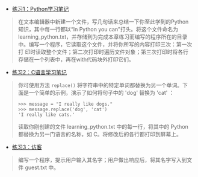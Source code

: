 - [练习1：Python学习笔记](https://github.com/xzu212/my-python-note/blob/main/practice09/learning_python.py)

> 在文本编辑器中新建一个文件，写几句话来总结一下你至此学到的Python知识，其中每一行都以“In Python you can”打头。将这个文件命名为	 learning_python.txt，并存储到为完成本章练习而编写的程序所在的目录中。编写一个程序，它读取这个文件，并将你所写的内容打印三次：第一次打	 印时读取整个文件；第二次打印时遍历文件对象；第三次打印时将各行存储在一个列表中，再在with代码块外打印它们。

- [练习2：C语言学习笔记]()

> 你可使用方法 `replace()` 将字符串中的特定单词都替换为另一个单词。下面是一个简单的示例，演示了如何将句子中的 'dog' 替换为 'cat' ：
> ```
> >>> message = "I really like dogs."
> >>> message.replace('dog', 'cat')
> 'I really like cats.'
> ```
>读取你刚创建的文件 learning_python.txt 中的每一行，将其中的 Python 都替换为另一门语言的名称，如 C。将修改后的各行都打印到屏幕上。

- [练习3：访客]()

> 编写一个程序，提示用户输入其名字；用户做出响应后，将其名字写入到文件 guest.txt 中。
